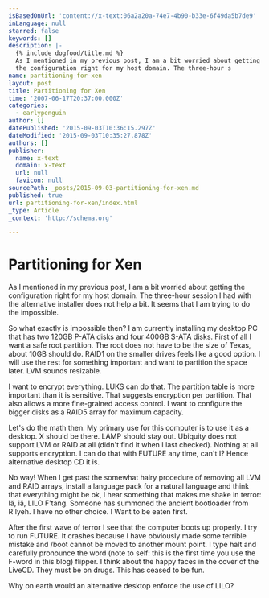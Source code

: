 ```yaml
---
isBasedOnUrl: 'content://x-text:06a2a20a-74e7-4b90-b33e-6f49da5b7de9'
inLanguage: null
starred: false
keywords: []
description: |-
  {% include dogfood/title.md %}
  As I mentioned in my previous post, I am a bit worried about getting
  the configuration right for my host domain. The three-hour s
name: partitioning-for-xen
layout: post
title: Partitioning for Xen
time: '2007-06-17T20:37:00.000Z'
categories:
  - earlypenguin
author: []
datePublished: '2015-09-03T10:36:15.297Z'
dateModified: '2015-09-03T10:35:27.878Z'
authors: []
publisher:
  name: x-text
  domain: x-text
  url: null
  favicon: null
sourcePath: _posts/2015-09-03-partitioning-for-xen.md
published: true
url: partitioning-for-xen/index.html
_type: Article
_context: 'http://schema.org'

---
```

# Partitioning for Xen

As I mentioned in my previous post, I am a bit worried about getting
the configuration right for my host domain. The three-hour session I
had with the alternative installer does not help a bit. It seems that
I am trying to do the impossible.

So what exactly is impossible then? I am currently installing my
desktop PC that has two 120GB P-ATA disks and four 400GB S-ATA disks.
First of all I want a safe root partition. The root does not have to
be the size of Texas, about 10GB should do. RAID1 on the smaller
drives feels like a good option. I will use the rest for something
important and want to partition the space later. LVM sounds
resizable.

I want to encrypt everything. LUKS can do that. The partition table
is more important than it is sensitive. That suggests encryption per
partition. That also allows a more fine-grained access control. I
want to configure the bigger disks as a RAID5 array for maximum
capacity.

Let's do the math then. My primary use for this computer is to use it
as a desktop. X should be there. LAMP should stay out. Ubiquity does
not support LVM or RAID at all (didn't find it when I last checked).
Nothing at all supports encryption. I can do that with FUTURE any
time, can't I? Hence alternative desktop CD it is.

No way! When I get past the somewhat hairy procedure of removing all
LVM and RAID arrays, install a language pack for a natural language
and think that everything might be ok, I hear something that makes me
shake in terror: Iä, iä, LILO F'tang. Someone has summoned the
ancient bootloader from R'lyeh. I have no other choice. I Want to be
eaten first.

After the first wave of terror I see that the computer boots up
properly. I try to run FUTURE. It crashes because I have obviously
made some terrible mistake and /boot cannot be moved to another mount
point.
I type halt and carefully pronounce the word (note to self: this is
the first time you use the F-word in this blog) flipper. I think
about the happy faces in the cover of the LiveCD. They must be on
drugs. This has ceased to be fun.

Why on earth would an alternative desktop enforce the use of LILO?